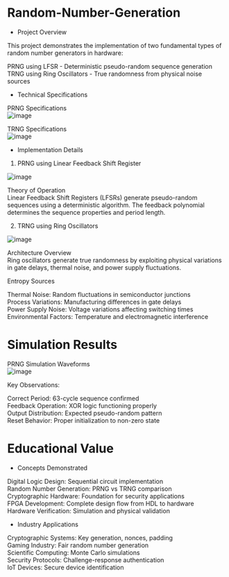# Random-Number-Generation


* Project Overview

This project demonstrates the implementation of two fundamental types of random number generators in hardware: 

PRNG using LFSR - Deterministic pseudo-random sequence generation  
TRNG using Ring Oscillators - True randomness from physical noise sources  

* Technical Specifications

PRNG Specifications  
![image](https://github.com/user-attachments/assets/824292ca-74fc-4c4c-8b71-b0333451c8b8)  

TRNG Specifications  
![image](https://github.com/user-attachments/assets/1ae974c9-df7c-4e85-9928-5ab6eb2bea65)  

* Implementation Details

1. PRNG using Linear Feedback Shift Register

![image](https://github.com/user-attachments/assets/e2a0505f-c510-426b-a089-cefec7896a52)


Theory of Operation  
Linear Feedback Shift Registers (LFSRs) generate pseudo-random sequences using a deterministic algorithm. The feedback polynomial determines the sequence properties and period length.  

2. TRNG using Ring Oscillators

![image](https://github.com/user-attachments/assets/8d5375ac-5cb3-4ec9-bdcd-7866e19d4e18)  

Architecture Overview  
Ring oscillators generate true randomness by exploiting physical variations in gate delays, thermal noise, and power supply fluctuations. 

Entropy Sources  

Thermal Noise: Random fluctuations in semiconductor junctions  
Process Variations: Manufacturing differences in gate delays  
Power Supply Noise: Voltage variations affecting switching times  
Environmental Factors: Temperature and electromagnetic interference  

# Simulation Results  

PRNG Simulation Waveforms  
![image](https://github.com/user-attachments/assets/3881ed7b-7fa0-4c99-9fb6-03e4550a648b)

  Key Observations:  

Correct Period: 63-cycle sequence confirmed  
Feedback Operation: XOR logic functioning properly  
Output Distribution: Expected pseudo-random pattern  
Reset Behavior: Proper initialization to non-zero state  

# Educational Value

* Concepts Demonstrated

Digital Logic Design: Sequential circuit implementation  
Random Number Generation: PRNG vs TRNG comparison  
Cryptographic Hardware: Foundation for security applications  
FPGA Development: Complete design flow from HDL to hardware  
Hardware Verification: Simulation and physical validation  

* Industry Applications

Cryptographic Systems: Key generation, nonces, padding  
Gaming Industry: Fair random number generation  
Scientific Computing: Monte Carlo simulations  
Security Protocols: Challenge-response authentication  
IoT Devices: Secure device identification  
